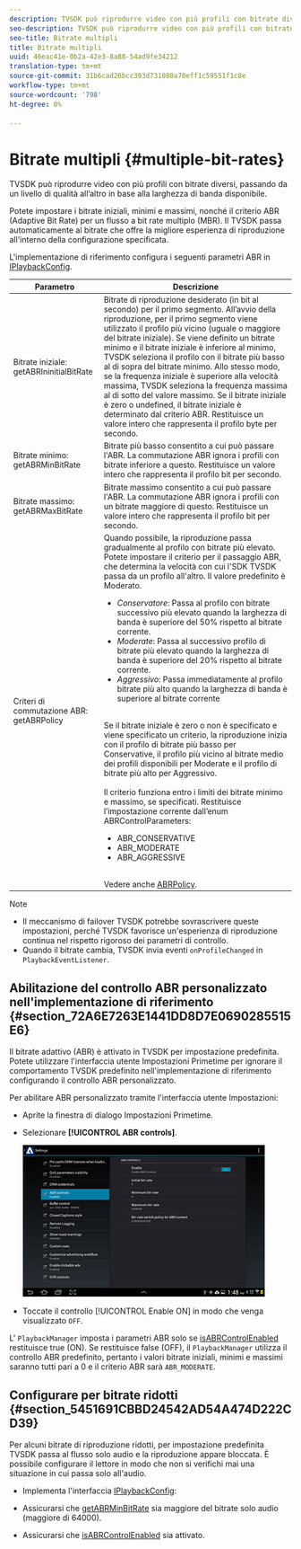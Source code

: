 ```yaml
---
description: TVSDK può riprodurre video con più profili con bitrate diversi, passando da un livello di qualità all’altro in base alla larghezza di banda disponibile.
seo-description: TVSDK può riprodurre video con più profili con bitrate diversi, passando da un livello di qualità all’altro in base alla larghezza di banda disponibile.
seo-title: Bitrate multipli
title: Bitrate multipli
uuid: 46eac41e-0b2a-42e3-8a88-54ad9fe34212
translation-type: tm+mt
source-git-commit: 31b6cad26bcc393d731080a70eff1c59551f1c8e
workflow-type: tm+mt
source-wordcount: '798'
ht-degree: 0%

---
```



# Bitrate multipli {#multiple-bit-rates}

TVSDK può riprodurre video con più profili con bitrate diversi, passando da un livello di qualità all’altro in base alla larghezza di banda disponibile.

Potete impostare i bitrate iniziali, minimi e massimi, nonché il criterio ABR (Adaptive Bit Rate) per un flusso a bit rate multiplo (MBR). Il TVSDK passa automaticamente al bitrate che offre la migliore esperienza di riproduzione all&#39;interno della configurazione specificata.

L&#39;implementazione di riferimento configura i seguenti parametri ABR in [IPlaybackConfig](https://help.adobe.com/en_US/primetime/api/reference_implementation/android/javadoc/com/adobe/primetime/reference/config/IPlaybackConfig.html).

| Parametro | Descrizione |
|--- |--- |
| Bitrate iniziale:  getABRIninitialBitRate | Bitrate di riproduzione desiderato (in bit al secondo) per il primo segmento. All’avvio della riproduzione, per il primo segmento viene utilizzato il profilo più vicino (uguale o maggiore del bitrate iniziale).  Se viene definito un bitrate minimo e il bitrate iniziale è inferiore al minimo, TVSDK seleziona il profilo con il bitrate più basso al di sopra del bitrate minimo. Allo stesso modo, se la frequenza iniziale è superiore alla velocità massima, TVSDK seleziona la frequenza massima al di sotto del valore massimo. Se il bitrate iniziale è zero o undefined, il bitrate iniziale è determinato dal criterio ABR.  Restituisce un valore intero che rappresenta il profilo byte per secondo. |
| Bitrate minimo:  getABRMinBitRate | Bitrate più basso consentito a cui può passare l&#39;ABR. La commutazione ABR ignora i profili con bitrate inferiore a questo. Restituisce un valore intero che rappresenta il profilo bit per secondo. |
| Bitrate massimo:  getABRMaxBitRate | Bitrate massimo consentito a cui può passare l&#39;ABR. La commutazione ABR ignora i profili con un bitrate maggiore di questo. Restituisce un valore intero che rappresenta il profilo bit per secondo. |
| Criteri di commutazione ABR:  getABRPolicy | Quando possibile, la riproduzione passa gradualmente al profilo con bitrate più elevato. Potete impostare il criterio per il passaggio ABR, che determina la velocità con cui l&#39;SDK TVSDK passa da un profilo all&#39;altro. Il valore predefinito è Moderato. <ul><li>*Conservatore*: Passa al profilo con bitrate successivo più elevato quando la larghezza di banda è superiore del 50% rispetto al bitrate corrente. </li><li>*Moderate*: Passa al successivo profilo di bitrate più elevato quando la larghezza di banda è superiore del 20% rispetto al bitrate corrente.</li><li>*Aggressivo*: Passa immediatamente al profilo bitrate più alto quando la larghezza di banda è superiore al bitrate corrente</li></ul><br/>Se il bitrate iniziale è zero o non è specificato e viene specificato un criterio, la riproduzione inizia con il profilo di bitrate più basso per Conservative, il profilo più vicino al bitrate medio dei profili disponibili per Moderate e il profilo di bitrate più alto per Aggressivo.<br/><br/>Il criterio funziona entro i limiti dei bitrate minimo e massimo, se specificati.  Restituisce l’impostazione corrente dall’enum ABRControlParameters: <ul><li>ABR_CONSERVATIVE</li><li>ABR_MODERATE </li><li>ABR_AGGRESSIVE</li></ul><br>Vedere anche  [ABRPolicy](https://help.adobe.com/en_US/primetime/api/psdk/javadoc/com/adobe/mediacore/ABRControlParameters.ABRPolicy.html). |

>[!NOTE]
>
>* Il meccanismo di failover TVSDK potrebbe sovrascrivere queste impostazioni, perché TVSDK favorisce un&#39;esperienza di riproduzione continua nel rispetto rigoroso dei parametri di controllo.
>* Quando il bitrate cambia, TVSDK invia eventi `onProfileChanged` in `PlaybackEventListener`.


## Abilitazione del controllo ABR personalizzato nell&#39;implementazione di riferimento {#section_72A6E7263E1441DD8D7E0690285515E6}

Il bitrate adattivo (ABR) è attivato in TVSDK per impostazione predefinita. Potete utilizzare l&#39;interfaccia utente Impostazioni Primetime per ignorare il comportamento TVSDK predefinito nell&#39;implementazione di riferimento configurando il controllo ABR personalizzato.

Per abilitare ABR personalizzato tramite l&#39;interfaccia utente Impostazioni:

* Aprite la finestra di dialogo Impostazioni Primetime.
* Selezionare **[!UICONTROL ABR controls]**.

   ![](assets/abr-configuration.jpg)

* Toccate il controllo [!UICONTROL Enable ON] in modo che venga visualizzato `OFF`.

L&#39; `PlaybackManager` imposta i parametri ABR solo se [isABRControlEnabled](https://help.adobe.com/en_US/primetime/api/reference_implementation/android/javadoc/com/adobe/primetime/reference/config/IPlaybackConfig.html) restituisce true (ON). Se restituisce false (OFF), il `PlaybackManager` utilizza il controllo ABR predefinito, pertanto i valori bitrate iniziali, minimi e massimi saranno tutti pari a 0 e il criterio ABR sarà `ABR_MODERATE`.

## Configurare per bitrate ridotti {#section_5451691CBBD24542AD54A474D222CD39}

Per alcuni bitrate di riproduzione ridotti, per impostazione predefinita TVSDK passa al flusso solo audio e la riproduzione appare bloccata. È possibile configurare il lettore in modo che non si verifichi mai una situazione in cui passa solo all&#39;audio.

* Implementa l&#39;interfaccia [IPlaybackConfig](https://help.adobe.com/en_US/primetime/api/reference_implementation/android/javadoc/com/adobe/primetime/reference/config/IPlaybackConfig.html):

* Assicurarsi che [getABRMinBitRate](https://help.adobe.com/en_US/primetime/api/reference_implementation/android/javadoc/com/adobe/primetime/reference/config/IPlaybackConfig.html#getABRMinBitRate()) sia maggiore del bitrate solo audio (maggiore di 64000).
* Assicurarsi che [isABRControlEnabled](https://help.adobe.com/en_US/primetime/api/reference_implementation/android/javadoc/com/adobe/primetime/reference/config/IPlaybackConfig.html#isABRControlEnabled()) sia attivato.